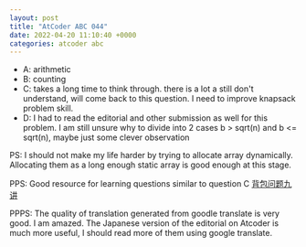 ```yaml
---
layout: post
title: "AtCoder ABC 044"
date: 2022-04-20 11:10:40 +0000
categories: atcoder abc
---
```

- A: arithmetic
- B: counting
- C: takes a long time to think through. there is a lot a still don't understand, will come back to this question. I need to improve knapsack problem skill.
- D: I had to read the editorial and other submission as well for this problem. I am still unsure why to divide into 2 cases
b > sqrt(n) and b <= sqrt(n), maybe just some clever observation

PS: I should not make my life harder by trying to allocate array dynamically.
Allocating them as a long enough static array is good enough at this stage.

PPS: Good resource for learning questions similar to question C [背包问题九讲][link]

PPPS: The quality of translation generated from goodle translate is very good. I am amazed. The Japanese version of the editorial on Atcoder is much more useful, I should read more of them using google translate.

[link]: https://github.com/tianyicui/pack/blob/master/V2.pdf